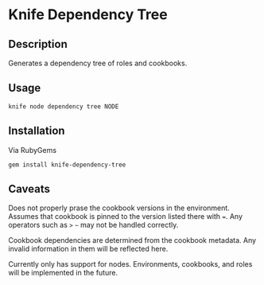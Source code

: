 Knife Dependency Tree
=====================

Description
-----------
Generates a dependency tree of roles and cookbooks.

Usage
-----

```
knife node dependency tree NODE
```

Installation
------------
Via RubyGems
```
gem install knife-dependency-tree
```

Caveats 
-------
Does not properly prase the cookbook versions in the environment. Assumes that cookbook is pinned to the version listed there with `=`. Any operators such as `>` `~` may not be handled correctly.

Cookbook dependencies are determined from the cookbook metadata. Any invalid information in them will be reflected here.

Currently only has support for nodes. Environments, cookbooks, and roles will be implemented in the future.

